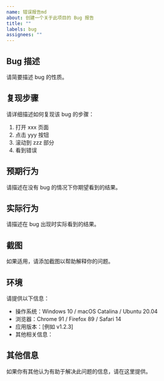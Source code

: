 ```yaml
---
name: 错误报告md
about: 创建一个关于此项目的 Bug 报告
title: ""
labels: bug
assignees: ""
---
```


## Bug 描述

请简要描述 bug 的性质。

## 复现步骤

请详细描述如何复现该 bug 的步骤：

1. 打开 xxx 页面
2. 点击 yyy 按钮
3. 滚动到 zzz 部分
4. 看到错误

## 预期行为

请描述在没有 bug 的情况下你期望看到的结果。

## 实际行为

请描述在 bug 出现时实际看到的结果。

## 截图

如果适用，请添加截图以帮助解释你的问题。

## 环境

请提供以下信息：

-   操作系统：Windows 10 / macOS Catalina / Ubuntu 20.04
-   浏览器：Chrome 91 / Firefox 89 / Safari 14
-   应用版本：[例如 v1.2.3]
-   其他相关信息：

## 其他信息

如果你有其他认为有助于解决此问题的信息，请在这里提供。
